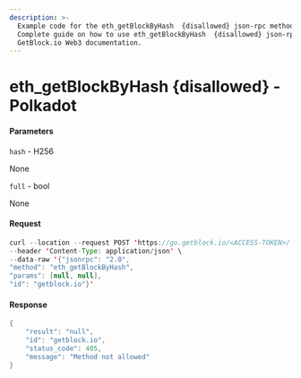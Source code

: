 ```yaml
---
description: >-
  Example code for the eth_getBlockByHash  {disallowed} json-rpc method.
  Сomplete guide on how to use eth_getBlockByHash  {disallowed} json-rpc in
  GetBlock.io Web3 documentation.
---
```


# eth\_getBlockByHash {disallowed} - Polkadot

#### Parameters

`hash` - H256

None

`full` - bool

None

#### Request

```java
curl --location --request POST 'https://go.getblock.io/<ACCESS-TOKEN>/' \
--header 'Content-Type: application/json' \
--data-raw '{"jsonrpc": "2.0",
"method": "eth_getBlockByHash",
"params": [null, null],
"id": "getblock.io"}'
```

#### Response

```java
{
    "result": "null",
    "id": "getblock.io",
    "status_code": 405,
    "message": "Method not allowed"
}
```

